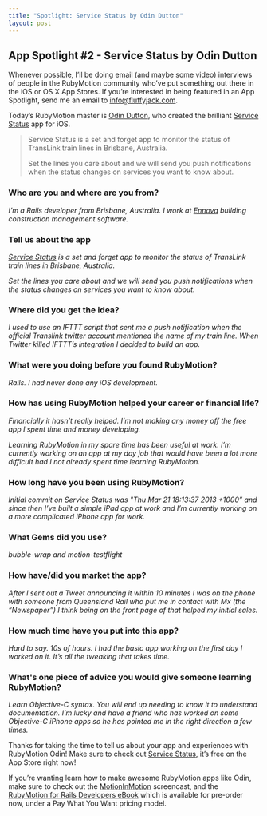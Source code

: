 ```yaml
---
title: "Spotlight: Service Status by Odin Dutton"
layout: post
---
```


## App Spotlight #2 - Service Status by Odin Dutton

Whenever possible, I’ll be doing email (and maybe some video) interviews of people in the RubyMotion community who’ve put something out there in the iOS or OS X App Stores. If you’re interested in being featured in an App Spotlight, send me an email to info@fluffyjack.com.

Today’s RubyMotion master is [Odin Dutton](https://twitter.com/twe4ked), who created the brilliant [Service Status](http://servicestatusapp.com/) app for iOS.

> Service Status is a set and forget app to monitor the status of TransLink train lines in Brisbane, Australia.
> 
> Set the lines you care about and we will send you push notifications when the status changes on services you want to know about.

### Who are you and where are you from?

*I’m a Rails developer from Brisbane, Australia. I work at [Ennova](http://ennova.com.au) building construction management software.*

### Tell us about the app

*[Service Status](http://servicestatusapp.com) is a set and forget app to monitor the status of TransLink train lines in Brisbane, Australia.*

*Set the lines you care about and we will send you push notifications when the status changes on services you want to know about.*

### Where did you get the idea?

*I used to use an IFTTT script that sent me a push notification when the official Translink twitter account mentioned the name of my train line. When Twitter killed IFTTT’s integration I decided to build an app.*

### What were you doing before you found RubyMotion?

*Rails. I had never done any iOS development.*

### How has using RubyMotion helped your career or financial life?

*Financially it hasn’t really helped. I’m not making any money off the free app I spent time and money developing.*

*Learning RubyMotion in my spare time has been useful at work. I’m currently working on an app at my day job that would have been a lot more difficult had I not already spent time learning RubyMotion.*

### How long have you been using RubyMotion?

*Initial commit on Service Status was "Thu Mar 21 18:13:37 2013 +1000” and since then I’ve built a simple iPad app at work and I’m currently working on a more complicated iPhone app for work.*

### What Gems did you use?

*bubble-wrap and motion-testflight*

### How have/did you market the app?

*After I sent out a Tweet announcing it within 10 minutes I was on the phone with someone from Queensland Rail who put me in contact with Mx (the  “Newspaper”) I think being on the front page of that helped my initial sales.*

### How much time have you put into this app?

*Hard to say. 10s of hours. I had the basic app working on the first day I worked on it. It’s all the tweaking that takes time.*

### What's one piece of advice you would give someone learning RubyMotion?

*Learn Objective-C syntax. You will end up needing to know it to understand documentation. I’m lucky and have a friend who has worked on some Objective-C iPhone apps so he has pointed me in the right direction a few times.*

Thanks for taking the time to tell us about your app and experiences with RubyMotion Odin! Make sure to check out [Service Status](http://servicestatusapp.com/), it’s free on the App Store right now!

If you’re wanting learn how to make awesome RubyMotion apps like Odin, make sure to check out the [MotionInMotion](https://motioninmotion.tv/) screencast, and the [RubyMotion for Rails Developers eBook](http://book.motioninmotion.tv/) which is available for pre-order now, under a Pay What You Want pricing model.